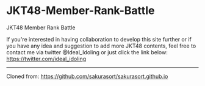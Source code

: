 # JKT48-Member-Rank-Battle
JKT48 Member Rank Battle

If you're interested in having collaboration to develop this site further or if you have any idea and suggestion to add more JKT48 contents, feel free to contact me via twitter @Ideal_Idoling or just click the link below:
https://twitter.com/ideal_idoling

_______________________________________________________________
Cloned from: https://github.com/sakurasort/sakurasort.github.io
